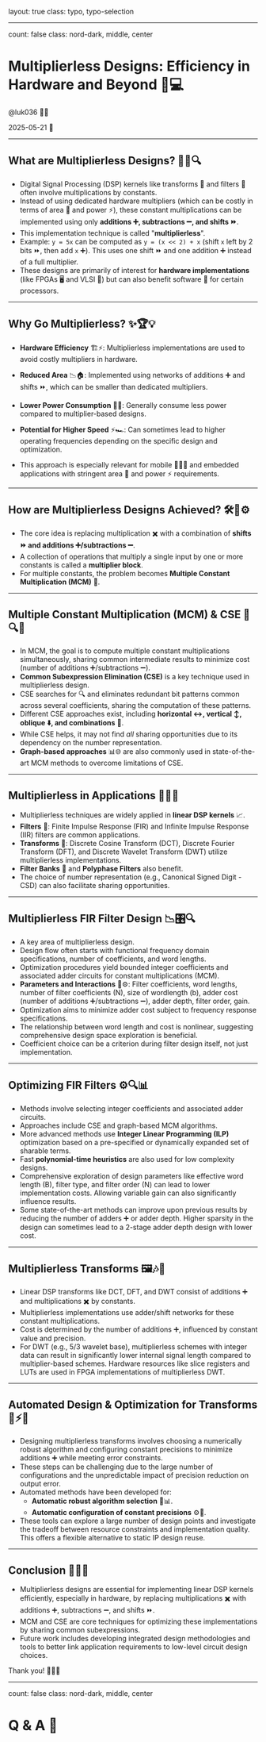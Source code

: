 layout: true
class: typo, typo-selection

---

count: false
class: nord-dark, middle, center

# Multiplierless Designs: Efficiency in Hardware and Beyond 🚀💻

@luk036 👨‍💻

2025-05-21 📅

---

## What are Multiplierless Designs? 🤔💭🔍

*   Digital Signal Processing (DSP) kernels like transforms 🔄 and filters 🧩 often involve multiplications by constants.
*   Instead of using dedicated hardware multipliers (which can be costly in terms of area 📏 and power ⚡), these constant multiplications can be implemented using only **additions ➕, subtractions ➖, and shifts ⏩**.
*   This implementation technique is called "**multiplierless**".
*   Example: `y = 5x` can be computed as `y = (x << 2) + x` (shift `x` left by 2 bits ⏩, then add `x` ➕). This uses one shift ⏩ and one addition ➕ instead of a full multiplier.
*   These designs are primarily of interest for **hardware implementations** (like FPGAs 🖥️ and VLSI 🔌) but can also benefit software 💾 for certain processors.

---

## Why Go Multiplierless? ✨🏆💡

*   **Hardware Efficiency** 🏗️⚡: Multiplierless implementations are used to avoid costly multipliers in hardware.
*   **Reduced Area** 📉🏠: Implemented using networks of additions ➕ and shifts ⏩, which can be smaller than dedicated multipliers.
*   **Lower Power Consumption** 🔋💡: Generally consume less power compared to multiplier-based designs.
*   **Potential for Higher Speed** ⚡🏎️: Can sometimes lead to higher operating frequencies depending on the specific design and optimization.

*   This approach is especially relevant for mobile 📱🏃‍♂️ and embedded applications with stringent area 📏 and power ⚡ requirements.

---

## How are Multiplierless Designs Achieved? 🛠️🔧⚙️

*   The core idea is replacing multiplication ✖️ with a combination of **shifts ⏩ and additions ➕/subtractions ➖**.
*   A collection of operations that multiply a single input by one or more constants is called a **multiplier block**.
*   For multiple constants, the problem becomes **Multiple Constant Multiplication (MCM)** 🔢.

---

## Multiple Constant Multiplication (MCM) & CSE 🌱🔍🧩

*   In MCM, the goal is to compute multiple constant multiplications simultaneously, sharing common intermediate results to minimize cost (number of additions ➕/subtractions ➖).
*   **Common Subexpression Elimination (CSE)** is a key technique used in multiplierless design.
*   CSE searches for 🔍 and eliminates redundant bit patterns common across several coefficients, sharing the computation of these patterns.
*   Different CSE approaches exist, including **horizontal ↔️, vertical ↕️, oblique ⬇️, and combinations** 🔀.
*   While CSE helps, it may not find *all* sharing opportunities due to its dependency on the number representation.
*   **Graph-based approaches** 📊🌐 are also commonly used in state-of-the-art MCM methods to overcome limitations of CSE.

---

## Multiplierless in Applications 🎯📱🔌

*   Multiplierless techniques are widely applied in **linear DSP kernels** 📈.
*   **Filters** 🧩: Finite Impulse Response (FIR) and Infinite Impulse Response (IIR) filters are common applications.
*   **Transforms** 🔄: Discrete Cosine Transform (DCT), Discrete Fourier Transform (DFT), and Discrete Wavelet Transform (DWT) utilize multiplierless implementations.
*   **Filter Banks** 🏦 and **Polyphase Filters** also benefit.
*   The choice of number representation (e.g., Canonical Signed Digit - CSD) can also facilitate sharing opportunities.

---

## Multiplierless FIR Filter Design 📉🎛️🔍

*   A key area of multiplierless design.
*   Design flow often starts with functional frequency domain specifications, number of coefficients, and word lengths.
*   Optimization procedures yield bounded integer coefficients and associated adder circuits for constant multiplications (MCM).
*   **Parameters and Interactions** 🔄⚙️: Filter coefficients, word lengths, number of filter coefficients (N), size of wordlength (b), adder cost (number of additions ➕/subtractions ➖), adder depth, filter order, gain.
*   Optimization aims to minimize adder cost subject to frequency response specifications.
*   The relationship between word length and cost is nonlinear, suggesting comprehensive design space exploration is beneficial.
*   Coefficient choice can be a criterion during filter design itself, not just implementation.

---

## Optimizing FIR Filters ⚙️🔍📊

*   Methods involve selecting integer coefficients and associated adder circuits.
*   Approaches include CSE and graph-based MCM algorithms.
*   More advanced methods use **Integer Linear Programming (ILP)** optimization based on a pre-specified or dynamically expanded set of sharable terms.
*   Fast **polynomial-time heuristics** are also used for low complexity designs.
*   Comprehensive exploration of design parameters like effective word length (B), filter type, and filter order (N) can lead to lower implementation costs. Allowing variable gain can also significantly influence results.
*   Some state-of-the-art methods can improve upon previous results by reducing the number of adders ➕ or adder depth. Higher sparsity in the design can sometimes lead to a 2-stage adder depth design with lower cost.

---

## Multiplierless Transforms 🖼️🎶🔄

*   Linear DSP transforms like DCT, DFT, and DWT consist of additions ➕ and multiplications ✖️ by constants.
*   Multiplierless implementations use adder/shift networks for these constant multiplications.
*   Cost is determined by the number of additions ➕, influenced by constant value and precision.
*   For DWT (e.g., 5/3 wavelet base), multiplierless schemes with integer data can result in significantly lower internal signal length compared to multiplier-based schemes. Hardware resources like slice registers and LUTs are used in FPGA implementations of multiplierless DWT.

---

## Automated Design & Optimization for Transforms 🤖⚡🔧

*   Designing multiplierless transforms involves choosing a numerically robust algorithm and configuring constant precisions to minimize additions ➕ while meeting error constraints.
*   These steps can be challenging due to the large number of configurations and the unpredictable impact of precision reduction on output error.
*   Automated methods have been developed for:
    *   **Automatic robust algorithm selection** 🤖📊.
    *   **Automatic configuration of constant precisions** ⚙️🔢.
*   These tools can explore a large number of design points and investigate the tradeoff between resource constraints and implementation quality. This offers a flexible alternative to static IP design reuse.

---

## Conclusion 🎉🏁✨

*   Multiplierless designs are essential for implementing linear DSP kernels efficiently, especially in hardware, by replacing multiplications ✖️ with additions ➕, subtractions ➖, and shifts ⏩.
*   MCM and CSE are core techniques for optimizing these implementations by sharing common subexpressions.
*   Future work includes developing integrated design methodologies and tools to better link application requirements to low-level circuit design choices.

Thank you! 🙏✨🚀

---

count: false
class: nord-dark, middle, center

# Q & A 🎤

